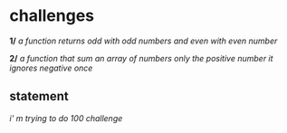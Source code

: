# challenges
**1/** *a function returns odd with odd numbers and even with even number*

**2/** *a function that sum an array of numbers only the positive number it ignores negative once*

## statement 
*i' m trying to do 100 challenge*
